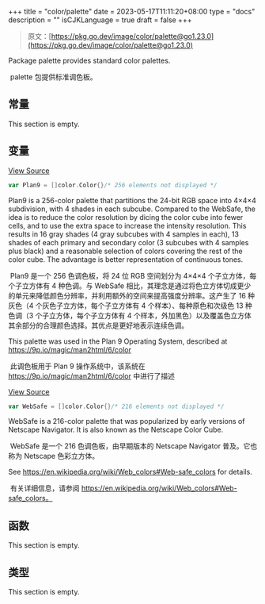 +++
title = "color/palette"
date = 2023-05-17T11:11:20+08:00
type = "docs"
description = ""
isCJKLanguage = true
draft = false
+++
> 原文：[https://pkg.go.dev/image/color/palette@go1.23.0](https://pkg.go.dev/image/color/palette@go1.23.0)

Package palette provides standard color palettes.

​	palette 包提供标准调色板。

## 常量 

This section is empty.

## 变量

[View Source](https://cs.opensource.google/go/go/+/go1.20.1:src/image/color/palette/palette.go;l=23)

``` go 
var Plan9 = []color.Color{}/* 256 elements not displayed */
```

Plan9 is a 256-color palette that partitions the 24-bit RGB space into 4×4×4 subdivision, with 4 shades in each subcube. Compared to the WebSafe, the idea is to reduce the color resolution by dicing the color cube into fewer cells, and to use the extra space to increase the intensity resolution. This results in 16 gray shades (4 gray subcubes with 4 samples in each), 13 shades of each primary and secondary color (3 subcubes with 4 samples plus black) and a reasonable selection of colors covering the rest of the color cube. The advantage is better representation of continuous tones.

​	Plan9 是一个 256 色调色板，将 24 位 RGB 空间划分为 4×4×4 个子立方体，每个子立方体有 4 种色调。与 WebSafe 相比，其理念是通过将色立方体切成更少的单元来降低颜色分辨率，并利用额外的空间来提高强度分辨率。这产生了 16 种灰色（4 个灰色子立方体，每个子立方体有 4 个样本）、每种原色和次级色 13 种色调（3 个子立方体，每个子立方体有 4 个样本，外加黑色）以及覆盖色立方体其余部分的合理颜色选择。其优点是更好地表示连续色调。

This palette was used in the Plan 9 Operating System, described at https://9p.io/magic/man2html/6/color

​	此调色板用于 Plan 9 操作系统中，该系统在 https://9p.io/magic/man2html/6/color 中进行了描述

[View Source](https://cs.opensource.google/go/go/+/go1.20.1:src/image/color/palette/palette.go;l=286)

``` go 
var WebSafe = []color.Color{}/* 216 elements not displayed */
```

WebSafe is a 216-color palette that was popularized by early versions of Netscape Navigator. It is also known as the Netscape Color Cube.

​	WebSafe 是一个 216 色调色板，由早期版本的 Netscape Navigator 普及。它也称为 Netscape 色彩立方体。

See https://en.wikipedia.org/wiki/Web_colors#Web-safe_colors for details.

​	有关详细信息，请参阅 https://en.wikipedia.org/wiki/Web_colors#Web-safe_colors。

## 函数

This section is empty.

## 类型

This section is empty.